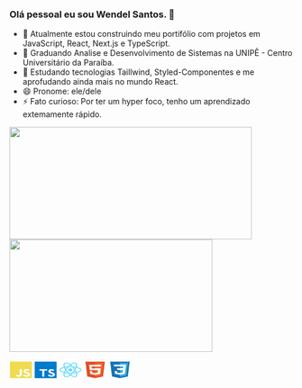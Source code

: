 ### Olá pessoal eu sou Wendel Santos. 👋

- 🔭 Atualmente estou construindo meu portifólio com projetos em JavaScript, React, Next.js e TypeScript.
- 🌱 Graduando Analise e Desenvolvimento de Sistemas na UNIPÊ - Centro Universitário da Paraíba.
- 💬 Estudando tecnologias Taillwind, Styled-Componentes e me aprofudando ainda mais no mundo React.
- 😄 Pronome: ele/dele
- ⚡ Fato curioso: Por ter um hyper foco, tenho um aprendizado extemamente rápido.
<div display: inline_block>  
<a href="https://github.com/WendelSantoss/github-readme-stats">
  <img width=430 height=200 align="center" src="https://github-readme-stats.vercel.app/api?username=WendelSantoss&show_icons=true" />
</a>
<a href="https://github.com/WendelSantoss/convoychat">
  <img width=360 height=200 align="center" 
  src="https://github-readme-stats.vercel.app/api/top-langs?username=WendelSantoss&layout=compact&langs_count=8&card_width=32" />
</a>
</div>

<div style="display: inline_block"><br>
  <img align="center" alt="Rafa-Js" height="30" width="40" src="https://raw.githubusercontent.com/devicons/devicon/master/icons/javascript/javascript-plain.svg">
  <img align="center" alt="Rafa-Ts" height="30" width="40" src="https://raw.githubusercontent.com/devicons/devicon/master/icons/typescript/typescript-plain.svg">
  <img align="center" alt="Rafa-React" height="30" width="40" src="https://raw.githubusercontent.com/devicons/devicon/master/icons/react/react-original.svg">
  <img align="center" alt="Rafa-HTML" height="30" width="40" src="https://raw.githubusercontent.com/devicons/devicon/master/icons/html5/html5-original.svg">
  <img align="center" alt="Rafa-CSS" height="30" width="40" src="https://raw.githubusercontent.com/devicons/devicon/master/icons/css3/css3-original.svg">
</div>
